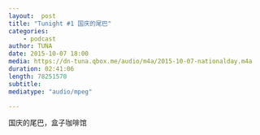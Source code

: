 ```yaml
---
layout:  post
title: "Tunight #1 国庆的尾巴"
categories:
    - podcast
author: TUNA
date: 2015-10-07 18:00
media: https://dn-tuna.qbox.me/audio/m4a/2015-10-07-nationalday.m4a
duration: 02:41:06
length: 78251570
subtitle: 
mediatype: "audio/mpeg"

---
```


国庆的尾巴，盒子咖啡馆
